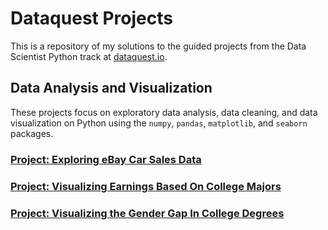 # Dataquest Projects

This is a repository of my solutions to the guided projects from the Data Scientist Python track at [dataquest.io](https://www.dataquest.io). 

## Data Analysis and Visualization

These projects focus on exploratory data analysis, data cleaning, and data visualization on Python using the `numpy`, `pandas`, `matplotlib`, and `seaborn` packages.

### [Project: Exploring eBay Car Sales Data](Exploring_Ebay_Car_Sales_Data/explore_ebay.ipynb)

### [Project: Visualizing Earnings Based On College Majors](Visualizing_Earnings_Based_On_College_Majors/college_grads.ipynb)

### [Project: Visualizing the Gender Gap In College Degrees](Visualizing_The_Gender_Gap_In_College_Degrees/gender_degrees.ipynb)
